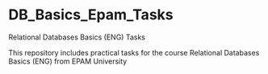 # DB_Basics_Epam_Tasks
Relational Databases Basics (ENG) Tasks

This repository includes practical tasks for the course Relational Databases Basics (ENG) from EPAM University
